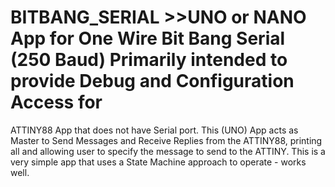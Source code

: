 # BITBANG_SERIAL >>UNO or NANO App for One Wire Bit Bang Serial (250 Baud) Primarily intended to provide Debug and Configuration Access for 
ATTINY88 App that does not have Serial port. This (UNO) App acts as Master to Send Messages and Receive Replies from the ATTINY88, printing all 
and allowing user to specify the message to send to the ATTINY.
This is a very simple app that uses a State Machine approach to operate - works well.
